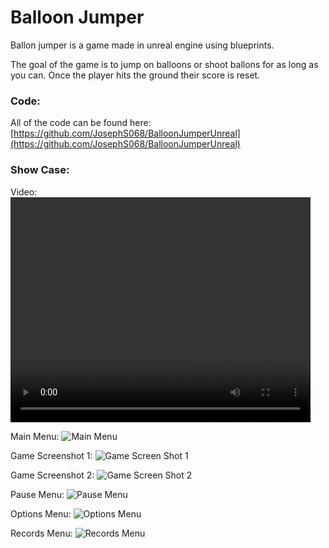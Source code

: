# Balloon Jumper
Ballon jumper is a game made in unreal engine using blueprints.

The goal of the game is to jump on balloons or shoot ballons for as long as you can. Once the player hits the ground their score is reset. 

### Code:
All of the code can be found here: [https://github.com/JosephS068/BalloonJumperUnreal](https://github.com/JosephS068/BalloonJumperUnreal)

### Show Case:

Video:
<video width="480" height="360" controls>
  <source src="https://JosephS068.github.io/Game_Projects/Unreal/Balloon_Resources/video.mp4" type="video/mp4">
Your browser does not support the video tag.
</video>

Main Menu:
![Main Menu](https://JosephS068.github.io/Game_Projects/Unreal/Balloon_Resources/Main_Menu.png)

Game Screenshot 1:
![Game Screen Shot 1](https://JosephS068.github.io/Game_Projects/Unreal/Balloon_Resources/Game.png)

Game Screenshot 2:
![Game Screen Shot 2](https://JosephS068.github.io/Game_Projects/Unreal/Balloon_Resources/Game_2.png)

Pause Menu:
![Pause Menu](https://JosephS068.github.io/Game_Projects/Unreal/Balloon_Resources/Pause_Menu.png)

Options Menu:
![Options Menu](https://JosephS068.github.io/Game_Projects/Unreal/Balloon_Resources/Options_Menu.png)

Records Menu:
![Records Menu](https://JosephS068.github.io/Game_Projects/Unreal/Balloon_Resources/Records_Menu.png)

